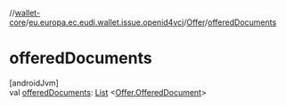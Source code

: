 //[wallet-core](../../../index.md)/[eu.europa.ec.eudi.wallet.issue.openid4vci](../index.md)/[Offer](index.md)/[offeredDocuments](offered-documents.md)

# offeredDocuments

[androidJvm]\
val [offeredDocuments](offered-documents.md): [List](https://kotlinlang.org/api/latest/jvm/stdlib/kotlin.collections/-list/index.html)
&lt;[Offer.OfferedDocument](-offered-document/index.md)&gt;
